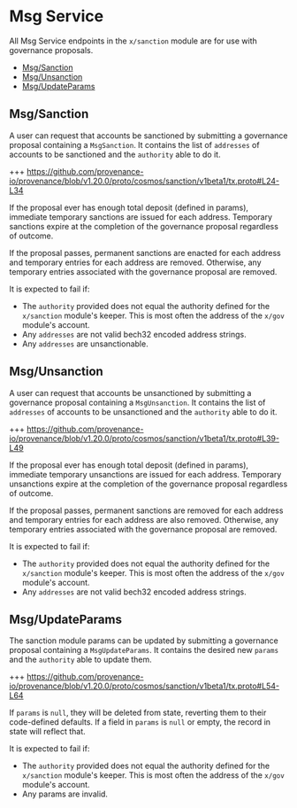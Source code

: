 # Msg Service

All Msg Service endpoints in the `x/sanction` module are for use with governance proposals.

<!-- TOC -->
  - [Msg/Sanction](#msgsanction)
  - [Msg/Unsanction](#msgunsanction)
  - [Msg/UpdateParams](#msgupdateparams)

## Msg/Sanction

A user can request that accounts be sanctioned by submitting a governance proposal containing a `MsgSanction`.
It contains the list of `addresses` of accounts to be sanctioned and the `authority` able to do it.

+++ https://github.com/provenance-io/provenance/blob/v1.20.0/proto/cosmos/sanction/v1beta1/tx.proto#L24-L34

If the proposal ever has enough total deposit (defined in params), immediate temporary sanctions are issued for each address.
Temporary sanctions expire at the completion of the governance proposal regardless of outcome.

If the proposal passes, permanent sanctions are enacted for each address and temporary entries for each address are removed.
Otherwise, any temporary entries associated with the governance proposal are removed.

It is expected to fail if:
- The `authority` provided does not equal the authority defined for the `x/sanction` module's keeper.
  This is most often the address of the `x/gov` module's account.
- Any `addresses` are not valid bech32 encoded address strings.
- Any `addresses` are unsanctionable.

## Msg/Unsanction

A user can request that accounts be unsanctioned by submitting a governance proposal containing a `MsgUnsanction`.
It contains the list of `addresses` of accounts to be unsanctioned and the `authority` able to do it.

+++ https://github.com/provenance-io/provenance/blob/v1.20.0/proto/cosmos/sanction/v1beta1/tx.proto#L39-L49

If the proposal ever has enough total deposit (defined in params), immediate temporary unsanctions are issued for each address.
Temporary unsanctions expire at the completion of the governance proposal regardless of outcome.

If the proposal passes, permanent sanctions are removed for each address and temporary entries for each address are also removed.
Otherwise, any temporary entries associated with the governance proposal are removed.

It is expected to fail if:
- The `authority` provided does not equal the authority defined for the `x/sanction` module's keeper.
  This is most often the address of the `x/gov` module's account.
- Any `addresses` are not valid bech32 encoded address strings.

## Msg/UpdateParams

The sanction module params can be updated by submitting a governance proposal containing a `MsgUpdateParams`.
It contains the desired new `params` and the `authority` able to update them.

+++ https://github.com/provenance-io/provenance/blob/v1.20.0/proto/cosmos/sanction/v1beta1/tx.proto#L54-L64

If `params` is `null`, they will be deleted from state, reverting them to their code-defined defaults.
If a field in `params` is `null` or empty, the record in state will reflect that.

It is expected to fail if:
- The `authority` provided does not equal the authority defined for the `x/sanction` module's keeper.
  This is most often the address of the `x/gov` module's account.
- Any params are invalid.
